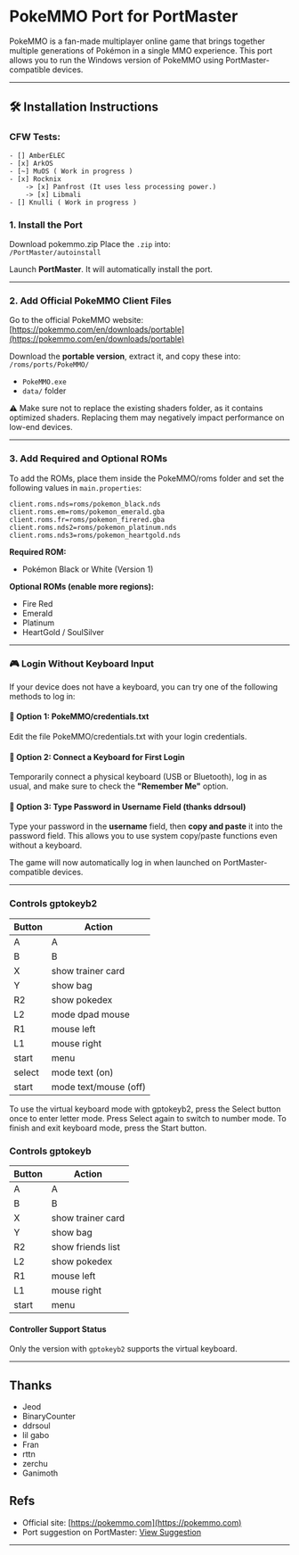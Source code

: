 # PokeMMO Port for PortMaster

PokeMMO is a fan-made multiplayer online game that brings together multiple generations of Pokémon in a single MMO experience. This port allows you to run the Windows version of PokeMMO using PortMaster-compatible devices.

---

## 🛠 Installation Instructions

### CFW Tests:

~~~
- [] AmberELEC
- [x] ArkOS
- [~] MuOS ( Work in progress )
- [x] Rocknix
    -> [x] Panfrost (It uses less processing power.)
    -> [x] Libmali
- [] Knulli ( Work in progress )
~~~

### 1. Install the Port

Download pokemmo.zip Place the `.zip` into:  
`/PortMaster/autoinstall`

Launch **PortMaster**. It will automatically install the port.

---

### 2. Add Official PokeMMO Client Files

Go to the official PokeMMO website:  
[https://pokemmo.com/en/downloads/portable](https://pokemmo.com/en/downloads/portable)

Download the **portable version**, extract it, and copy these into:  
`/roms/ports/PokeMMO/`

- `PokeMMO.exe`  
- `data/` folder

⚠️  Make sure not to replace the existing shaders folder, as it contains optimized shaders.
Replacing them may negatively impact performance on low-end devices.

---

### 3. Add Required and Optional ROMs

To add the ROMs, place them inside the PokeMMO/roms folder and set the following values in `main.properties`:
~~~
client.roms.nds=roms/pokemon_black.nds  
client.roms.em=roms/pokemon_emerald.gba  
client.roms.fr=roms/pokemon_firered.gba  
client.roms.nds2=roms/pokemon_platinum.nds  
client.roms.nds3=roms/pokemon_heartgold.nds
~~~

**Required ROM:**  
- Pokémon Black or White (Version 1)

**Optional ROMs (enable more regions):**  
- Fire Red  
- Emerald  
- Platinum  
- HeartGold / SoulSilver

---


### 🎮 Login Without Keyboard Input

If your device does not have a keyboard, you can try one of the following methods to log in:

#### 🔧 Option 1: PokeMMO/credentials.txt

Edit the file PokeMMO/credentials.txt with your login credentials.

#### 🔧 Option 2: Connect a Keyboard for First Login

Temporarily connect a physical keyboard (USB or Bluetooth), log in as usual, and make sure to check the **"Remember Me"** option.

#### 📝 Option 3: Type Password in Username Field (thanks ddrsoul)

Type your password in the **username** field, then **copy and paste** it into the password field. This allows you to use system copy/paste functions even without a keyboard.

The game will now automatically log in when launched on PortMaster-compatible devices.

---

### Controls gptokeyb2

| Button | Action |
|--|--| 
|A| A|
|B| B|
|X| show trainer card |
|Y| show bag |
|R2| show pokedex |
|L2| mode dpad mouse |
|R1| mouse left |
|L1| mouse right |
|start| menu |
|select| mode text (on) |
|start| mode text/mouse (off) |

To use the virtual keyboard mode with gptokeyb2, press the Select button once to enter letter mode.
Press Select again to switch to number mode.
To finish and exit keyboard mode, press the Start button.

### Controls gptokeyb

| Button | Action |
|--|--| 
|A| A|
|B| B|
|X| show trainer card |
|Y| show bag |
|R2| show friends list |
|L2| show pokedex |
|R1| mouse left |
|L1| mouse right |
|start| menu |

#### Controller Support Status

Only the version with `gptokeyb2` supports the virtual keyboard.

---

## Thanks

- Jeod
- BinaryCounter
- ddrsoul
- lil gabo
- Fran
- rttn
- zerchu
- Ganimoth

## Refs

- Official site: [https://pokemmo.com](https://pokemmo.com)  
- Port suggestion on PortMaster: [View Suggestion](https://suggestions.portmaster.games/suggestion-details?id=ab4f9b6b87314eba96536a86804d7235)
---
